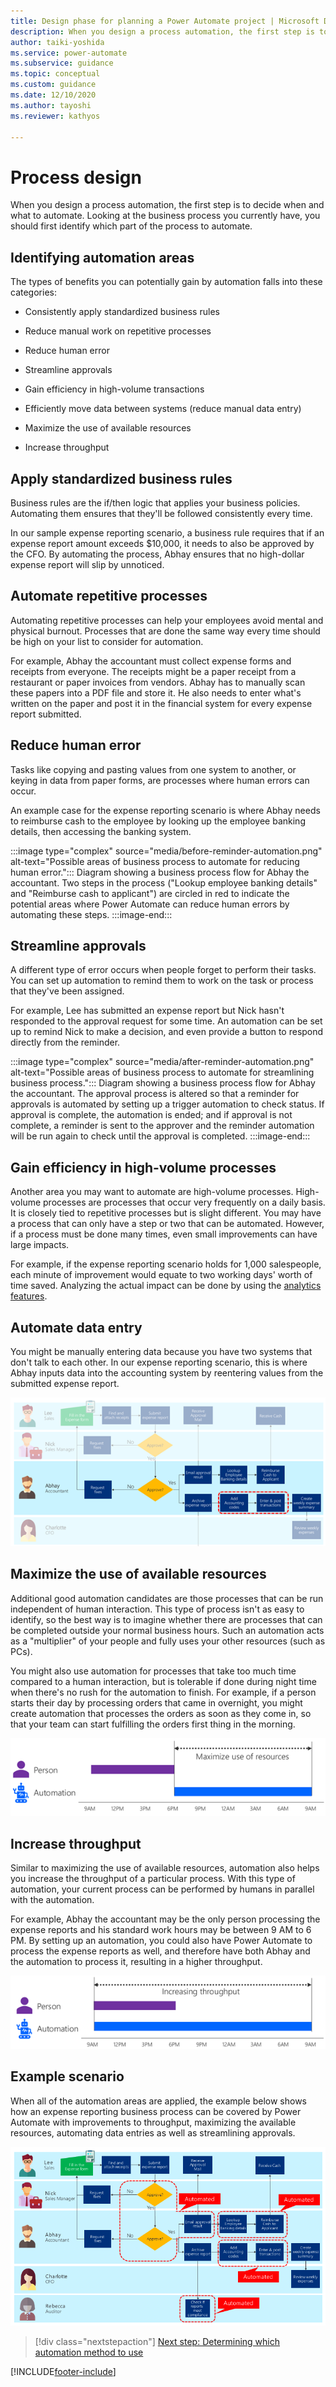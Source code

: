```yaml
---
title: Design phase for planning a Power Automate project | Microsoft Docs
description: When you design a process automation, the first step is to decide when and what to automate. This article explains different scenarios and the benefits you can realize.
author: taiki-yoshida
ms.service: power-automate
ms.subservice: guidance
ms.topic: conceptual
ms.custom: guidance
ms.date: 12/10/2020
ms.author: tayoshi
ms.reviewer: kathyos

---
```


# Process design

When you design a process automation, the first step is to decide when and what
to automate. Looking at the business process you currently have, you should
first identify which part of the process to automate.

## Identifying automation areas

The types of benefits you can potentially gain by automation falls into these
categories:

- Consistently apply standardized business rules

- Reduce manual work on repetitive processes

- Reduce human error

- Streamline approvals

- Gain efficiency in high-volume transactions

- Efficiently move data between systems (reduce manual data entry)

- Maximize the use of available resources

- Increase throughput

## Apply standardized business rules

Business rules are the if/then logic that applies your business policies.
Automating them ensures that they'll be followed consistently every time.

In our sample expense reporting scenario, a business rule requires that if
an expense report amount exceeds \$10,000, it needs to also be approved by
the CFO. By automating the process, Abhay ensures that no high-dollar expense report
will slip by unnoticed.

## Automate repetitive processes

Automating repetitive processes can help your employees avoid mental and
physical burnout. Processes that are done the same way every time should be high
on your list to consider for automation.

For example, Abhay the accountant must collect expense forms and receipts from
everyone. The receipts might be a paper receipt from a restaurant or paper
invoices from vendors. Abhay has to manually scan these papers into a PDF file
and store it. He also needs to enter what's written on the paper and post
it in the financial system for every expense report submitted.

## Reduce human error

Tasks like copying and pasting values from one system to another, or keying in
data from paper forms, are processes where human errors can occur.

An example case for the expense reporting scenario is where Abhay needs to
reimburse cash to the employee by looking up the employee banking details, then
accessing the banking system.

:::image type="complex" source="media/before-reminder-automation.png" alt-text="Possible areas of business process to automate for reducing human error.":::
   Diagram showing a business process flow for Abhay the accountant. Two steps in the process ("Lookup employee banking details" and "Reimburse cash to applicant") are circled in red to indicate the potential areas where Power Automate can reduce human errors by automating these steps.
:::image-end:::

## Streamline approvals

A different type of error occurs when people forget to perform their tasks. You can set up automation to remind them to work on the task or process that they've been
assigned.

For example, Lee has submitted an expense report but Nick hasn't
responded to the approval request for some time. An automation can be set up to
remind Nick to make a decision, and even provide a button to respond directly
from the reminder.<!--note from editor: Should there be a "before reminder automation" image in this section? -->

:::image type="complex" source="media/after-reminder-automation.png" alt-text="Possible areas of business process to automate for streamlining business process.":::
   Diagram showing a business process flow for Abhay the accountant. The approval process is altered so that a reminder for approvals is automated by setting up a trigger automation to check status. If approval is complete, the automation is ended; and if approval is not complete, a reminder is sent to the approver and the reminder automation will be run again to check until the approval is completed.
:::image-end:::

## Gain efficiency in high-volume processes

Another area you may want to automate are high-volume processes.
High-volume processes are processes that occur very frequently on a daily basis.
It is closely tied to repetitive processes but is slight different. You may have a process that can only have a step or two that can be automated.
However, if a process must be done many times, even small improvements can have large impacts.

For example, if the expense reporting scenario holds for 1,000 salespeople, each
minute of improvement would equate to two working days' worth of time
saved. Analyzing the actual impact can be done by using the [analytics features](analyze-and-assess.md).

## Automate data entry

You might be manually entering data because you have two systems that don't
talk to each other. In our expense reporting scenario,
this is where Abhay inputs data into the accounting
system by reentering values from the submitted expense report.

![Example scenario to improve efficiency.](media/gain-efficiency-sample-scenario.png "Example scenario to improve efficiency")

## Maximize the use of available resources

Additional good automation candidates are those processes that can be run
independent of human interaction. This type of process isn't as easy to identify, so the best way is to imagine whether there are processes that can be completed outside your normal business
hours. Such an automation acts as a "multiplier" of your people and fully uses your
other resources (such as PCs).

You might also use automation for processes that take too much time compared
to a human interaction, but is tolerable if done during night time when there's
no rush for the automation to finish. For example, if a person starts their
day by processing orders that came in overnight, you might create
automation that processes the orders as soon as they come in, so that your team can start
fulfilling the orders first thing in the morning.

![Diagram showing a person performing a process from 9 AM to 6 PM, and automation performing a related process from 6 PM to 9 AM.](media/maximize-use-of-resources.png "Diagram showing a person performing a process from 9 AM to 6 PM, and automation performing a related process from 6 PM to 9 AM")

## Increase throughput

Similar to maximizing the use of available resources, automation also helps you
increase the throughput of a particular process. With this type of automation,
your current process can be performed by humans in parallel with the automation.

For example, Abhay the accountant may be the only person processing the expense
reports and his standard work hours may be between 9 AM to 6 PM. By setting up an
automation, you could also have Power Automate to process the expense reports as well, and therefore have both Abhay and the automation to process it, resulting
in a higher throughput.

![Diagram showing a person performing a process from 9 AM to 6 PM in parallel with automation that runs for 24 hours.](media/increasing-throughput.png "Diagram showing a person performing a process from 9 AM to 6 PM in parallel with automation that runs for 24 hours")

## Example scenario

When all of the automation areas are applied, the example below shows how an
expense reporting business process can be covered by Power Automate with improvements to throughput, maximizing the available resources, automating data entries as well as streamlining approvals.

![Diagram of process after all of the automations are applied.](media/process-after-automation-applied.png "Diagram of processall of the automations are applied")

> [!div class="nextstepaction"]
> [Next step: Determining which automation method to use](determine-automation-methods.md)

[!INCLUDE[footer-include](../../includes/footer-banner.md)]